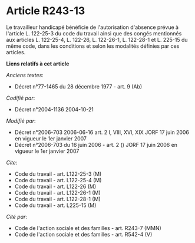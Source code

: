 # Article R243-13

Le travailleur handicapé bénéficie de l'autorisation d'absence prévue à l'article L. 122-25-3 du code du travail ainsi que
des congés mentionnés aux articles L. 122-25-4, L. 122-26, L. 122-26-1, L. 122-28-1 et L. 225-15 du même code, dans les
conditions et selon les modalités définies par ces articles.

**Liens relatifs à cet article**

_Anciens textes_:

  - Décret n°77-1465 du 28 décembre 1977 - art. 9 (Ab)

_Codifié par_:

  - Décret n°2004-1136 2004-10-21

_Modifié par_:

  - Décret n°2006-703 2006-06-16 art. 2 I, VIII, XVI, XIX JORF 17 juin 2006 en vigueur le 1er janvier 2007
  - Décret n°2006-703 du 16 juin 2006 - art. 2 () JORF 17 juin 2006 en vigueur le 1er janvier 2007

_Cite_:

  - Code du travail - art. L122-25-3 (M)
  - Code du travail - art. L122-25-4 (M)
  - Code du travail - art. L122-26 (M)
  - Code du travail - art. L122-26-1 (M)
  - Code du travail - art. L122-28-1 (M)
  - Code du travail - art. L225-15 (M)

_Cité par_:

  - Code de l'action sociale et des familles - art. R243-7 (MMN)
  - Code de l'action sociale et des familles - art. R542-4 (V)
